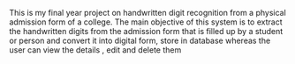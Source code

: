 This is my final year project on handwritten digit recognition from a physical admission form of a college. The main objective of this system is to extract the handwritten digits from the admission form that is filled up
by a student or person and convert it into digital form, store in database whereas the user can view the details , edit and delete them
